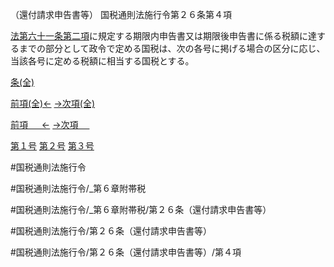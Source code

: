 （還付請求申告書等）
国税通則法施行令第２６条第４項

[法第六十一条第二項](国税通則法＿＿＿＿＿第６１条第２項)に規定する期限内申告書又は期限後申告書に係る税額に達するまでの部分として政令で定める国税は、次の各号に掲げる場合の区分に応じ、当該各号に定める税額に相当する国税とする。

[条(全)](国税通則法施行＿令＿第２６条_.md)

[前項(全)←](国税通則法施行＿令＿第２６条第３項_.md)    [→次項(全)](国税通則法施行＿令＿第２６条第５項_.md)

[前項 　 ←](国税通則法施行＿令＿第２６条第３項.md)    [→次項 　 ](国税通則法施行＿令＿第２６条第５項.md)

[第１号](国税通則法施行＿令＿第２６条第４項第１号.md)  [第２号](国税通則法施行＿令＿第２６条第４項第２号.md)  [第３号](国税通則法施行＿令＿第２６条第４項第３号.md)  

#国税通則法施行令

#国税通則法施行令/_第６章附帯税

#国税通則法施行令/_第６章附帯税/第２６条（還付請求申告書等）

#国税通則法施行令/第２６条（還付請求申告書等）

#国税通則法施行令/第２６条（還付請求申告書等）/第４項

